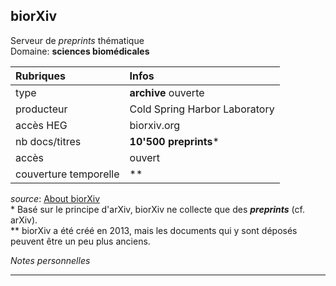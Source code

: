 ## biorXiv
Serveur de *preprints* thématique   
Domaine: **sciences biomédicales**

| Rubriques | Infos |
| :-------- | :---- |
| type | **archive** ouverte |
| producteur | Cold Spring Harbor Laboratory |
| accès HEG | biorxiv.org |
| nb docs/titres | **10'500 preprints**\* |
| accès | ouvert |
| couverture temporelle | \** |

*source*: [About biorXiv](http://biorxiv.org/about-biorxiv)   
\* Basé sur le principe d'arXiv, biorXiv ne collecte que des ***preprints*** (cf. arXiv).   
\** biorXiv a été créé en 2013, mais les documents qui y sont déposés peuvent être un peu plus anciens.   

*Notes personnelles*

---

